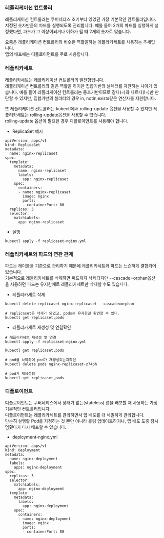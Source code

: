 ### 레플리케이션 컨트롤러
레플리케이션 컨트롤러는 쿠버네티스 초기부터 있었던 가장 기본적인 컨트롤러입니다.  
지정된 숫자만큼의 파드를 실행되도록 관리합니다. 예를 들어 2개의 파드를 실행하게 설정했다면, 파드가 그 이상이되거나 이하가 될 때 2개의 숫자로 맞춥니다.  
  
요즘은 레플리케이션 컨트롤러와 비슷한 역할을하는 레플리카세트를 사용하는 추세입니다.  
앱의 배포에는 디플로이먼트를 주로 사용합니다.  

### 레플리카세트
레플리카세트는 레플리케이션 컨트롤러의 발전형입니다.  
레플리케이션 컨트롤러와 같은 역할을 하지만 집합기반의 셀렉터를 지원하는 차이가 있습니다. 예를 들어 레플리케이션 컨트롤러는 등호기반이므로 같다(=)와 다르다(!=)만 판단할 수 있지만, 집합기반의 셀러터의 경우 in, notin,exists같은 연산자를 지원합니다.  
  
또 레플리케이션 컨트롤러는 kubectl에서 rolling-update 옵션을 사용할 수 있지만 레플리카세트는 rolling-update옵션을 사용할 수 없습니다.  
rolling-update 옵션이 필요한 경우 디플로이먼트를 사용해야 합니다.  
- ReplicaSet 예시
```
apiVersion: apps/v1
kind: ReplicaSet
metadata:
  name: nginx-replicaset
spec:
  template:
    metadata:
      name: nginx-replicaset
      labels:
        app: nginx-replicaset
    spec:
      containers:
      - name: nginx-replicaset
        image: nginx
        ports:
        - containerPort: 80
  replicas: 3
  selector:
    matchLabels:
      app: nginx-replicaset
```
- 실행
```
kubectl apply -f replicaset-nginx.yml
```

### 레플리카세트와 파드의 연관 관계
파드는 레이블을 기준으로 관리하기 때문에 레플리카세트와 파드는 느슨하게 결합되어 있습니다.  
기본적으로 레블리카세트를 삭제하면 파드까지 삭제되지만 --cascade=orphan옵션을 사용하면 파드는 유지한채로 레플리카세트만 삭제할 수도 있습니다.  
- 레플리카세트 삭제
```
kubectl delete replicaset nginx-replicaset --cascade=orphan

# replicaset은 삭제가 되었고, pods는 유지한걸 확인할 수 있다.
kubectl get replicaset,pods 
```
  
- 레플리카세트 재생성 및 연결확인
```
# 레플리카세트 재생성 및 연결
kubectl apply -f replicaset-nginx.yml

kubectl get replicaset,pods 

# pod를 삭제하여 pod가 재생성되는지확인
kubectl delete pods nginx-replicaset-z74ph

# pod가 재생성됨
kubectl get replicaset,pods
```

### 디플로이먼트
디플로이먼트는 쿠버네티스에서 상태가 없는(stateless) 앱을 배포할 때 사용하는 가장 기본적인 컨트롤러입니다.  
디플로이먼트는 레플리카세트를 관리하면서 앱 배포를 더 세밀하게 관리합니다.  
단순히 실행할 Pod를 지정하는 것 뿐만 아니라 롤링 업데이트하거나, 앱 배포 도중 잠시 멈췄다가 다시 배포할 수 있습니다.  
- deployment-nginx.yml
```
apiVersion: apps/v1
kind: Deployment
metadata:
  name: nginx-deployment
  labels:
    apps: nginx-deployment
spec:
  replicas: 3
  selector:
    matchLabels:
      app: nginx-deployment
  template:
    metadata:
      labels:
        app: nginx-deployment
    spec:
      containers:
      - name: nginx-deployment
        image: nginx
        ports:
        - containerPort: 80
```
